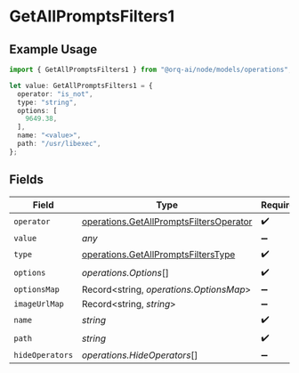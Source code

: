 # GetAllPromptsFilters1

## Example Usage

```typescript
import { GetAllPromptsFilters1 } from "@orq-ai/node/models/operations";

let value: GetAllPromptsFilters1 = {
  operator: "is_not",
  type: "string",
  options: [
    9649.38,
  ],
  name: "<value>",
  path: "/usr/libexec",
};
```

## Fields

| Field                                                                                              | Type                                                                                               | Required                                                                                           | Description                                                                                        |
| -------------------------------------------------------------------------------------------------- | -------------------------------------------------------------------------------------------------- | -------------------------------------------------------------------------------------------------- | -------------------------------------------------------------------------------------------------- |
| `operator`                                                                                         | [operations.GetAllPromptsFiltersOperator](../../models/operations/getallpromptsfiltersoperator.md) | :heavy_check_mark:                                                                                 | N/A                                                                                                |
| `value`                                                                                            | *any*                                                                                              | :heavy_minus_sign:                                                                                 | N/A                                                                                                |
| `type`                                                                                             | [operations.GetAllPromptsFiltersType](../../models/operations/getallpromptsfilterstype.md)         | :heavy_check_mark:                                                                                 | N/A                                                                                                |
| `options`                                                                                          | *operations.Options*[]                                                                             | :heavy_check_mark:                                                                                 | N/A                                                                                                |
| `optionsMap`                                                                                       | Record<string, *operations.OptionsMap*>                                                            | :heavy_minus_sign:                                                                                 | N/A                                                                                                |
| `imageUrlMap`                                                                                      | Record<string, *string*>                                                                           | :heavy_minus_sign:                                                                                 | N/A                                                                                                |
| `name`                                                                                             | *string*                                                                                           | :heavy_check_mark:                                                                                 | N/A                                                                                                |
| `path`                                                                                             | *string*                                                                                           | :heavy_check_mark:                                                                                 | N/A                                                                                                |
| `hideOperators`                                                                                    | *operations.HideOperators*[]                                                                       | :heavy_minus_sign:                                                                                 | N/A                                                                                                |